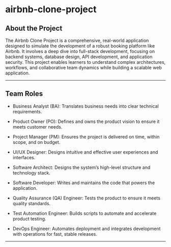 # airbnb-clone-project

## About the Project
The Airbnb Clone Project is a comprehensive, real-world application designed to simulate the development of a robust booking platform like Airbnb. It involves a deep dive into full-stack development, focusing on backend systems, database design, API development, and application security. This project enables learners to understand complex architectures, workflows, and collaborative team dynamics while building a scalable web application.


---
## Team Roles
* Business Analyst (BA): Translates business needs into clear technical requirements.

* Product Owner (PO): Defines and owns the product vision to ensure it meets customer needs.

* Project Manager (PM): Ensures the project is delivered on time, within scope, and on budget.

* UI/UX Designer: Designs intuitive and effective user experiences and interfaces.

* Software Architect: Designs the system’s high-level structure and technology stack.

* Software Developer: Writes and maintains the code that powers the application.

* Quality Assurance (QA) Engineer: Tests the product to ensure it meets quality standards.

* Test Automation Engineer: Builds scripts to automate and accelerate product testing.

* DevOps Engineer: Automates deployment and integrates development with operations for fast, stable releases.

---


